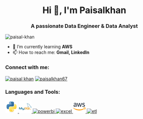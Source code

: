 <h1 align="center">Hi 👋, I'm Paisalkhan</h1>
<h3 align="center">A passionate Data Engineer & Data Analyst</h3>

<p align="left"> <img src="https://komarev.com/ghpvc/?username=paisal-khan&label=Profile%20views&color=0e75b6&style=flat" alt="paisal-khan" /> </p>

- 🌱 I’m currently learning **AWS**
- 📫 How to reach me: **Gmail, LinkedIn**

<h3 align="left">Connect with me:</h3>
<p align="left">
<a href="https://linkedin.com/in/paisalkhan" target="blank"><img align="center" src="https://raw.githubusercontent.com/rahuldkjain/github-profile-readme-generator/master/src/images/icons/Social/linked-in-alt.svg" alt="paisal khan" height="30" width="40" /></a>
<a href="https://instagram.com/paisalkhan67" target="blank"><img align="center" src="https://raw.githubusercontent.com/rahuldkjain/github-profile-readme-generator/master/src/images/icons/Social/instagram.svg" alt="paisalkhan67" height="30" width="40" /></a>
</p>

<h3 align="left">Languages and Tools:</h3>
<p align="left"> 
  <a href="https://www.python.org" target="_blank" rel="noreferrer"> <img src="https://raw.githubusercontent.com/devicons/devicon/master/icons/python/python-original.svg" alt="python" width="40" height="40"/> </a>
  <a href="https://www.mysql.com/" target="_blank" rel="noreferrer"> <img src="https://raw.githubusercontent.com/devicons/devicon/master/icons/mysql/mysql-original-wordmark.svg" alt="sql" width="40" height="40"/> </a>
  <a href="https://powerbi.microsoft.com/" target="_blank" rel="noreferrer"> <img src="https://github.com/microsoft/PowerBI-Icons/blob/main/SVG/Power-BI.svg" alt="powerbi" width="40" height="40"/> </a>
  <a href="https://www.microsoft.com/en-us/microsoft-365/excel" target="_blank" rel="noreferrer"> <img src="https://img.icons8.com/color/48/000000/microsoft-excel-2019--v1.png" alt="excel" width="40" height="40"/> </a>
  <a href="https://aws.amazon.com/" target="_blank" rel="noreferrer"> <img src="https://raw.githubusercontent.com/devicons/devicon/master/icons/amazonwebservices/amazonwebservices-original.svg" alt="aws" width="40" height="40"/> </a>
  <a href="https://en.wikipedia.org/wiki/Extract,_transform,_load" target="_blank" rel="noreferrer"> <img src="https://img.icons8.com/external-soft-fill-juicy-fish/60/external-data-data-science-soft-fill-soft-fill-juicy-fish.png" alt="etl" width="40" height="40"/> </a>
</p>

